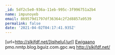 ```yaml
---
_id: 5df2c5e0-936a-11eb-995c-3f996751a2b4
name: impunoyeb
email: 869579d1797df36364c2f2d8857a9539
permalink: false
date: '2021-04-02T04:17:41.935Z'
---
```

[url=http://slkjfdf.net/]Iqihelu[/url] <a href="http://slkjfdf.net/">Ewigaano</a> pmo.nmtp.blog.bguiz.com.gpc.wq http://slkjfdf.net/
